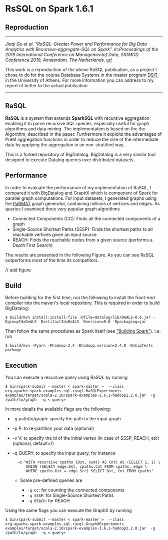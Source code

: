 # RsSQL on Spark 1.6.1
## Reproduction

----
*Jiaqi Gu et al. “RaSQL: Greater Power and Performance for Big Data Analytics with Recursive-aggregate-SQL on Spark”. 
In:Proceedings of the 2019 International Conference on Managementof Data, SIGMOD Conference 2019, Amsterdam,
 The Netherlands. [url](https://doi.org/10.1145/3299869.3324959)* 


This work is a reproduction of the above RaSQL publication, as a project I chose to do for the course Database Systems in the
 master program [DSIT](http://dsit.di.uoa.gr/), in the University of Athens. For more information you can address to my report
 of better to the actual publication

 
---
## RaSQL
**RaSQL**  is a system that extends **SparkSQL** with recursive aggregation enabling it to parse recursive SQL queries, 
especially useful for graph algorithms and data mining. The implementation is based on the the Algorithm,
described in the paper. Furthermore it exploits the advantages of PreM aggregation functions in order to reduce the size of
the intermediate data by applying the aggregation in an non-stratified way.

This is a forked repository of BigDatalog. BigDatalog is a very similar tool designed to execute Datalog queries over distributed datasets.

 
## Performance

In order to evaluate the performance of my implementation of RaSQL, I compared it with BigDatalog and GraphX which is component 
of Spark for parallel graph computations. For input datasets, I generated graphs using the [PaRMAT](https://github.com/farkhor/PaRMAT) graph generator, containing
millions of vertices and edges. As queries I examined three very popular graph algorithms

- Connected Components (CC): Finds all the connected components of a graph
- Single-Source Shortest Paths (SSSP): Finds the shortest paths to all reachable vertices given an input source 
- REACH: Finds the reachable nodes from a given source (performs a Depth First Search) 

The results are presented in the following Figure. As you can see RaSQL outperforms most of the time its competitors. 


 //  add figure 
 
 ## Build
Before building for the first time, run the following to install the front-end compiler into the maven's local repository. This is required in order to build BigDatalog:

    $ build/mvn install:install-file -Dfile=datalog/lib/DeALS-0.6.jar -DgroupId=DeALS -DartifactId=DeALS -Dversion=0.6 -Dpackaging=jar

Then follow the same procedures as Spark itself (see ["Building Spark"](http://spark.apache.org/docs/1.6.1/building-spark.html)). i.e. run
    
    $ build/mvn -Pyarn -Phadoop-2.4 -Dhadoop.version=2.4.0 -DskipTests package
    

## Execution

You can execute a recursive query using RaSQL by running

    $ bin/spark-submit --master < spark-master >  --class org.apache.spark.examples.sql.rasql.RaSQLExperiments  examples/target/scala-2.10/spark-examples-1.6.1-hadoop2.2.0.jar  -g /path/to/graph  -q < query> 
    
In more details the available flags are the following:

- -g path/to/graph: specify the path to the input graph
- -p P: to re-partition your data (optional)
- -v V: to specify the id of the initial vertex (in case of SSSP, REACH, etc) (optional, default=1)
- -q QUERY: to specify the input query, for instance  

        -q "WITH recursive cpaths (Dst, sum() AS Cnt) AS (SELECT 1, 1) \
            UNION (SELECT edge.Dst, cpaths.Cnt FROM cpaths, edge \
            WHERE cpaths.Dst = edge.Src) SELECT Dst, Cnt FROM cpaths"
            
    - Some pre-defined queries are 
        
        - `-q CC`: for counting the connected components 
        - `-q SSSP`: for Single-Source Shortest Paths
        - `-q REACH`: for REACH

Using the same flags you can execute the GraphX by running 
    
    $ bin/spark-submit --master < spark-master >  --class org.apache.spark.examples.sql.rasql.GraphXExperiments  examples/target/scala-2.10/spark-examples-1.6.1-hadoop2.2.0.jar  -g /path/to/graph  -q < query> 
